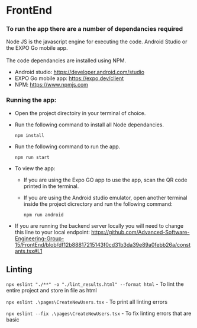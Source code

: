 # FrontEnd

### To run the app there are a number of dependancies required ###

Node JS is the javascript engine for executing the code. 
Android Studio or the EXPO Go mobile app. <br /> <br />
The code dependancies are installed using NPM.
<br />
* Android studio: https://developer.android.com/studio
* EXPO Go mobile app: https://expo.dev/client
* NPM: https://www.npmjs.com

### Running the app: ###

* Open the project directoiry in your terminal of choice.

* Run the following command to install all Node dependancies.

    `npm install`

* Run the following command to run the app.

    `npm run start`
    
* To view the app:

  * If you are using the Expo GO app to use the app, scan the QR code printed in the terminal. 

  * If you are using the Android studio emulator, open another terminal inside the project dicrectory and run the following command:
  
      `npm run android`
      
      
* If you are running the backend server locally you will need to change this line to your local endpoint: https://github.com/Advanced-Software-Engineering-Group-15/FrontEnd/blob/df12b88817215143f0cd31b3da39e89a0febb26a/constants.tsx#L1

## Linting

`npx eslint "./**" -o "./lint_results.html" --format html` - To lint the entire project and store in file as html

`npx eslint .\pages\CreateNewUsers.tsx` - To print all linting errors

`npx eslint --fix .\pages\CreateNewUsers.tsx` - To fix linting errors that are basic






